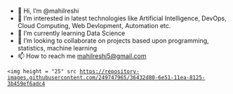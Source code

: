 - 👋 Hi, I’m @mahilreshi
- 👀 I’m interested in latest technologies like Artificial Intelligence, DevOps, Cloud Computing, Web Devlopment, Automation etc.
- 🌱 I’m currently learning Data Science
- 💞️ I’m looking to collaborate on projects based upon programming, statistics, machine learning
- 📫 How to reach me mahilreshi5@gmail.com

<!---
mahilreshi/mahilreshi is a ✨ special ✨ repository because its `README.md` (this file) appears on your GitHub profile.
You can click the Preview link to take a look at your changes.
--->
<code><img height = "25" src https://repository-images.githubusercontent.com/249747965/36432d80-6e51-11ea-8125-3b459ef6adc4

